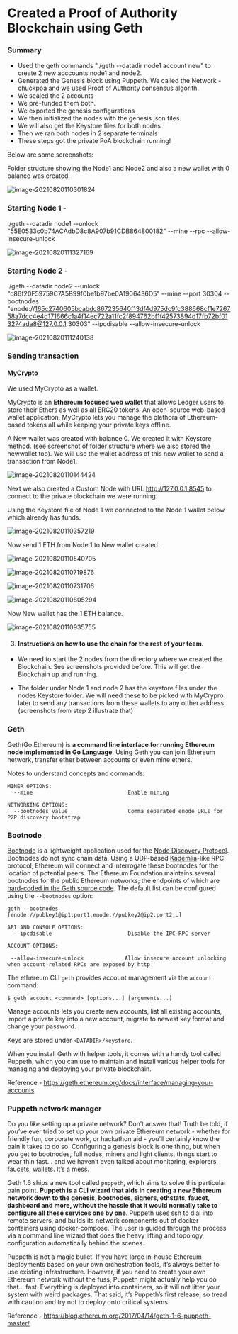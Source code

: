 

# Created a Proof of Authority Blockchain using Geth



### Summary

* Used the geth commands "./geth --datadir node1 account new" to create 2 new acccounts node1 and node2.
* Generated the Genesis block using Puppeth. We called the Network - chuckpoa and we used Proof of Authority consensus algorith. 
* We sealed the 2 accounts 
* We pre-funded them both. 
* We exported the genesis configurations
* We then initialized the nodes with the genesis json files. 
* We will also get the Keystore files for both nodes
* Then we ran both nodes in 2 separate terminals 
* These steps got the private PoA blockchain running!



Below are some screenshots:

Folder structure showing the Node1 and Node2 and also a new wallet with 0 balance was created.

![image-20210820110301824](images1/image-20210820110301824.png)





### Starting Node 1 - 

./geth --datadir node1 --unlock "55E0533c0b74ACAdbD8c8A907b91CDB864800182" --mine --rpc --allow-insecure-unlock

![image-20210820111327169](images1/image-20210820111327169.png)





### Starting Node 2 - 

./geth --datadir node2 --unlock "c86f20F59759C7A5B99f0be1b97be0A1906436D5" --mine --port 30304 --bootnodes "enode://165c2740605bcabdc867235640f13df4d975dc9fc388668cf1e726758a7dcc4e4d171666c1a4f14ec722a11fc2f894762bf1f42573894d17fb72bf013274ada8@127.0.0.1:30303" --ipcdisable --allow-insecure-unlock

![image-20210820111240138](images1/image-20210820111240138.png)









### Sending transaction



#### MyCrypto

We used MyCrypto as a wallet. 

MyCrypto is an **Ethereum focused web wallet** that allows Ledger users to store their Ethers as well as all ERC20 tokens. An open-source web-based wallet application, MyCrypto lets you manage the plethora of Ethereum-based tokens all while keeping your private keys offline.

A New wallet was created with balance 0. We created it with Keystore method. (see screenshot of  folder structure where we also stored  the newwallet too). We  will use the wallet address of this new wallet to send a  transaction from Node1.

![image-20210820110144424](images1/image-20210820110144424.png)





Next we also created a Custom Node with URL http://127.0.0.1:8545 to connect to the private blockchain we were running. 

Using the Keystore file of Node 1 we connected to the Node 1 wallet below which already has funds.

![image-20210820110357219](images1/image-20210820110357219.png)





Now send 1 ETH from Node 1 to New wallet created.

![image-20210820110540705](images1/image-20210820110540705.png)







![image-20210820110719876](images1/image-20210820110719876.png)









![image-20210820110731706](images1/image-20210820110731706.png)





![image-20210820110805294](images1/image-20210820110805294.png)







Now New wallet has the 1 ETH balance.

![image-20210820110935755](images1/image-20210820110935755.png)





3. #### Instructions on how to use the chain for the rest of your team.

- We need to start the 2 nodes from the directory where we created the Blockchain. See screenshots provided before. This will get the Blockchain up and running.

- The folder under Node 1 and node 2 has the keystore files under the nodes Keystore folder. We will need these to be picked with MyCrypro later to  send any transactions from these wallets  to  any otther address. (screenshots from step 2 illustrate that)

  





### Geth

Geth(Go Ethereum) is **a command line interface for running Ethereum node implemented in Go Language**. Using Geth you can join Ethereum network, transfer ether between accounts or even mine ethers. 





Notes to understand concepts and commands:

```
MINER OPTIONS:
  --mine                              Enable mining
```

```
NETWORKING OPTIONS:
  --bootnodes value                   Comma separated enode URLs for P2P discovery bootstrap
```

### Bootnode

[Bootnode](https://github.com/ethereum/go-ethereum/wiki/Setting-up-private-network-or-local-cluster#setup-bootnode) is a lightweight application used for the [Node Discovery Protocol](https://github.com/ethereum/devp2p/blob/master/rlpx.md#node-discovery). Bootnodes do not sync chain data. Using a UDP-based [Kademlia](https://en.wikipedia.org/wiki/Kademlia)-like RPC protocol, Ethereum will connect and interrogate these bootnodes for the location of potential peers. The Ethereum Foundation maintains several bootnodes for the public Ethereum networks; the endpoints of which are [hard-coded in the Geth source code](https://github.com/ethereum/go-ethereum/blob/master/params/bootnodes.go). The default list can be configured using the `--bootnodes` option:

```
geth --bootnodes [enode://pubkey1@ip1:port1,enode://pubkey2@ip2:port2,…]
```



```
API AND CONSOLE OPTIONS:
  --ipcdisable                        Disable the IPC-RPC server
```



```
ACCOUNT OPTIONS:
```

```
 --allow-insecure-unlock             Allow insecure account unlocking when account-related RPCs are exposed by http
```



The ethereum CLI `geth` provides account management via the `account` command:

```
$ geth account <command> [options...] [arguments...]
```

Manage accounts lets you create new accounts, list all existing accounts, import a private key into a new account, migrate to newest key format and change your password.

Keys are stored under `<DATADIR>/keystore`. 

When you install Geth with helper tools, it comes with a handy tool called Puppeth, which you can use to maintain and install various helper tools for managing and deploying your private blockchain.

Reference - https://geth.ethereum.org/docs/interface/managing-your-accounts





### Puppeth network manager

Do you *like* setting up a private network? Don’t answer that! Truth be told, if you’ve ever tried to set up your own private Ethereum network - whether for friendly fun, corporate work, or hackathon aid - you’ll certainly know the pain it takes to do so. Configuring a genesis block is one thing, but when you get to bootnodes, full nodes, miners and light clients, things start to wear thin fast… and we haven’t even talked about monitoring, explorers, faucets, wallets. It’s a mess.

Geth 1.6 ships a new tool called `puppeth`, which aims to solve this particular pain point. **Puppeth is a CLI wizard that aids in creating a new Ethereum network down to the genesis, bootnodes, signers, ethstats, faucet, dashboard and more, without the hassle that it would normally take to configure all these services one by one**. Puppeth uses ssh to dial into remote servers, and builds its network components out of docker containers using docker-compose. The user is guided through the process via a command line wizard that does the heavy lifting and topology configuration automatically behind the scenes.

Puppeth is not a magic bullet. If you have large in-house Ethereum deployments based on your own orchestration tools, it’s always better to use existing infrastructure. However, if you need to create your own Ethereum network without the fuss, Puppeth might actually help you do that… fast. Everything is deployed into containers, so it will not litter your system with weird packages. That said, it’s Puppeth’s first release, so tread with caution and try not to deploy onto critical systems.

Reference - https://blog.ethereum.org/2017/04/14/geth-1-6-puppeth-master/









